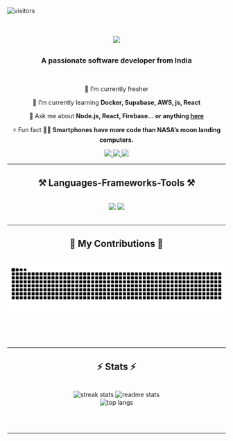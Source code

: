 ![visitors](https://visitor-badge.laobi.icu/badge?page_id=biplab-saha.biplab-saha) 
<h1 align="center">
    <img src="https://readme-typing-svg.herokuapp.com/?font=Righteous&size=35&center=true&vCenter=true&width=500&height=70&duration=4000&lines=Hi+There!+👋;+I'm+Biplab+Saha!;" />
</h1>

<h3 align="center">A passionate software developer from India</h3>

<br/>

<div align="center">
 
 🔭 I’m currently fresher
 
 🌱 I’m currently learning **Docker, Supabase, AWS, js, React**

💬 Ask me about **Node.js, React, Firebase... or anything [here](https://github.com/biplab-saha/biplab-saha/issues)**

⚡ Fun fact **🚀📱 Smartphones have more code than NASA’s moon landing computers.**

 </div>
 
<div align="center"> 
  <a href="biplab5523xgmail.com">
    <img src="https://img.shields.io/badge/Gmail-333333?style=for-the-badge&logo=gmail&logoColor=red" />
  </a>
  <a href="https://www.linkedin.com/in/biplab-saha5523/" target="_blank">
    <img src="https://img.shields.io/badge/LinkedIn-0077B5?style=for-the-badge&logo=linkedin&logoColor=white" target="_blank" />
  </a>
  <a href="https://github.com/biplab-saha" target="_blank">
     <img src="https://img.shields.io/badge/Portfolio-FF5722?style=for-the-badge&logo=todoist&logoColor=white" target="_blank" /> <!-- sqlite, safari, google-chrome are other good icon options -->
  </a>
</div>

 <hr/>
 
<h2 align="center">⚒️ Languages-Frameworks-Tools ⚒️</h2>
<br/>
<div align="center">
    <img src="https://skillicons.dev/icons?i=react,bootstrap,mui,html,css,vscode,github,figma,tailwind,git,r" />
    <img src="https://skillicons.dev/icons?i=nodejs,python,javascript,typescript,express,firebase,mongodb,c,java,nextjs,mysql,flask" /><br>
</div>

<br/>
<hr/>

<div align="center">
  <h2>🐍 My Contributions 🐍</h2>
  <br>
  <img alt="snake eating my contributions" src="https://raw.githubusercontent.com/biplab-saha/biplab-saha/output/github-contribution-grid-snake.svg" />
  
  <br/><br/><br/>
</div>

<hr/>

<h2 align="center">⚡ Stats ⚡</h2>
<br>
<div align=center>
  <img width=390 src="https://github-readme-streak-stats-biplab-saha.vercel.app/?user=biplab-saha&count_private=true&theme=react&border_radius=10" alt="streak stats"/>
  <img width=390 src="https://github-readme-stats-biplab-saha.vercel.app/api?username=biplab-saha&count_private=true&show_icons=true&theme=react&rank_icon=github&border_radius=10" alt="readme stats" />
  <br/>
  <img width=325 align="center" src="https://github-readme-stats-biplab-saha.vercel.app/api/top-langs/?username=biplab-saha&hide=HTML&langs_count=8&layout=compact&theme=react&border_radius=10&size_weight=0.5&count_weight=0.5&exclude_repo=github-readme-stats" alt="top langs" />
</div>

<br/><br/>

<hr/>

<br/>

<div align="center">

</div>

<br/>
